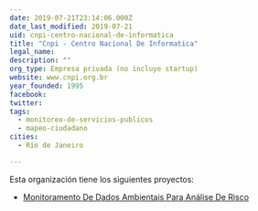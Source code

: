 ```yaml
---
date: 2019-07-21T23:14:06.000Z
date_last_modified: 2019-07-21
uid: cnpi-centro-nacional-de-informatica
title: "Cnpi - Centro Nacional De Informatica"
legal_name: 
description: ""
org_type: Empresa privada (no incluye startup)
website: www.cnpi.org.br
year_founded: 1995
facebook: 
twitter: 
tags:
  - monitoreo-de-servicios-publicos
  - mapeo-ciudadano
cities: 
  - Río de Janeiro

---
```


Esta organización tiene los siguientes proyectos:

- [Monitoramento De Dados Ambientais Para Análise De Risco](/i/monitoramento-de-dados-ambientais-para-analise-de-risco.html)
